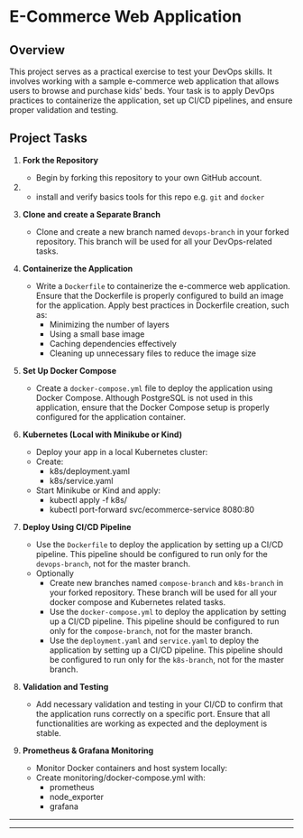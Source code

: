 # E-Commerce Web Application

## Overview

This project serves as a practical exercise to test your DevOps skills. It involves working with a sample e-commerce web application that allows users to browse and purchase kids' beds. Your task is to apply DevOps practices to containerize the application, set up CI/CD pipelines, and ensure proper validation and testing.

## Project Tasks

1. **Fork the Repository**
   - Begin by forking this repository to your own GitHub account.
     
2.    - install and verify basics tools for this repo e.g. `git` and `docker`

3. **Clone and create a Separate Branch**
   - Clone and create a new branch named `devops-branch` in your forked repository. This branch will be used for all your DevOps-related tasks.

4. **Containerize the Application**
   - Write a `Dockerfile` to containerize the e-commerce web application. Ensure that the Dockerfile is properly configured to build an image for the application. Apply best practices in Dockerfile creation, such as:
     - Minimizing the number of layers
     - Using a small base image
     - Caching dependencies effectively
     - Cleaning up unnecessary files to reduce the image size 

5. **Set Up Docker Compose**
   - Create a `docker-compose.yml` file to deploy the application using Docker Compose. Although PostgreSQL is not used in this application, ensure that the Docker Compose setup is properly configured for the application container.

6. **Kubernetes (Local with Minikube or Kind)**
   - Deploy your app in a local Kubernetes cluster:
   - Create:
     - k8s/deployment.yaml
     - k8s/service.yaml
   - Start Minikube or Kind and apply:
     - kubectl apply -f k8s/
     - kubectl port-forward svc/ecommerce-service 8080:80

7. **Deploy Using CI/CD Pipeline**
   - Use the `Dockerfile` to deploy the application by setting up a CI/CD pipeline. This pipeline should be configured to run only for the `devops-branch`, not for the master branch.
   - Optionally
     - Create new branches named `compose-branch` and `k8s-branch` in your forked repository. These branch will be used for all your docker compose and Kubernetes related tasks.
     - Use the `docker-compose.yml` to deploy the application by setting up a CI/CD pipeline. This pipeline should be configured to run only for the `compose-branch`, not for the master branch.
     - Use the `deployment.yaml` and `service.yaml` to deploy the application by setting up a CI/CD pipeline. This pipeline should be configured to run only for the `k8s-branch`, not for the master branch.

8. **Validation and Testing**
   - Add necessary validation and testing in your CI/CD to confirm that the application runs correctly on a specific port. Ensure that all functionalities are working as expected and the deployment is stable.

9. **Prometheus & Grafana Monitoring**
   - Monitor Docker containers and host system locally:
   - Create monitoring/docker-compose.yml with:
     - prometheus
     - node_exporter
     - grafana
___
___
